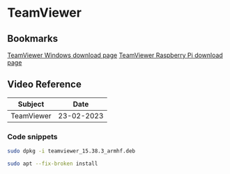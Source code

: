 # TeamViewer

## Bookmarks
[TeamViewer Windows download page](https://www.teamviewer.com/nl/download/windows)
[TeamViewer Raspberry Pi download page](https://www.teamviewer.com/nl/download/raspberry-pi/)

## Video Reference

| Subject                  | Date                      |
| ------------------------ | ------------------------- |
| TeamViewer | 23-02-2023 |

### Code snippets
```bash
sudo dpkg -i teamviewer_15.38.3_armhf.deb
```

```bash
sudo apt --fix-broken install
```
